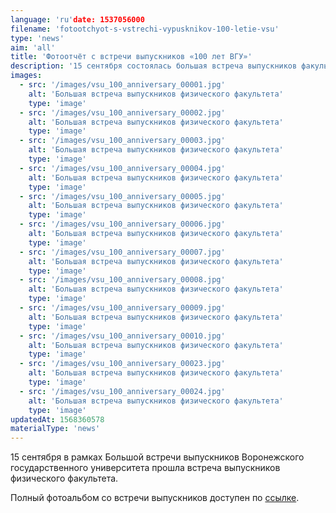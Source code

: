 ```yaml
---
language: 'ru'date: 1537056000
filename: 'fotootchyot-s-vstrechi-vypusknikov-100-letie-vsu'
type: 'news'
aim: 'all'
title: 'Фотоотчёт с встречи выпускников «100 лет ВГУ»'
description: '15 сентября состоялась большая встреча выпускников факультета'
images:
  - src: '/images/vsu_100_anniversary_00001.jpg'
    alt: 'Большая встреча выпускников физического факультета'
    type: 'image'
  - src: '/images/vsu_100_anniversary_00002.jpg'
    alt: 'Большая встреча выпускников физического факультета'
    type: 'image'
  - src: '/images/vsu_100_anniversary_00003.jpg'
    alt: 'Большая встреча выпускников физического факультета'
    type: 'image'
  - src: '/images/vsu_100_anniversary_00004.jpg'
    alt: 'Большая встреча выпускников физического факультета'
    type: 'image'
  - src: '/images/vsu_100_anniversary_00005.jpg'
    alt: 'Большая встреча выпускников физического факультета'
    type: 'image'
  - src: '/images/vsu_100_anniversary_00006.jpg'
    alt: 'Большая встреча выпускников физического факультета'
    type: 'image'
  - src: '/images/vsu_100_anniversary_00007.jpg'
    alt: 'Большая встреча выпускников физического факультета'
    type: 'image'
  - src: '/images/vsu_100_anniversary_00008.jpg'
    alt: 'Большая встреча выпускников физического факультета'
    type: 'image'
  - src: '/images/vsu_100_anniversary_00009.jpg'
    alt: 'Большая встреча выпускников физического факультета'
    type: 'image'
  - src: '/images/vsu_100_anniversary_00010.jpg'
    alt: 'Большая встреча выпускников физического факультета'
    type: 'image'
  - src: '/images/vsu_100_anniversary_00023.jpg'
    alt: 'Большая встреча выпускников физического факультета'
    type: 'image'
  - src: '/images/vsu_100_anniversary_00024.jpg'
    alt: 'Большая встреча выпускников физического факультета'
    type: 'image'
updatedAt: 1568360578
materialType: 'news'
---
```

15 сентября в рамках Большой встречи выпускников Воронежского государственного университета прошла встреча выпускников физического факультета.

Полный фотоальбом со встречи выпускников доступен по [ссылке](https://cloud.mail.ru/public/KyyJ/8KPQVosVW).
